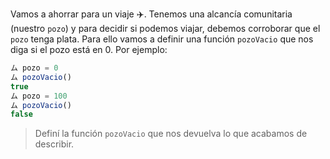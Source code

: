 Vamos a ahorrar para un viaje :airplane:. Tenemos una alcancía comunitaria (nuestro `pozo`) y para decidir si podemos viajar, debemos corroborar que el `pozo` tenga plata. Para ello vamos a definir una función `pozoVacio` que nos diga si el pozo está en 0. Por ejemplo:

```javascript
ム pozo = 0
ム pozoVacio()
true
ム pozo = 100
ム pozoVacio()
false
```

> Definí la función `pozoVacio` que nos devuelva lo que acabamos de describir.
